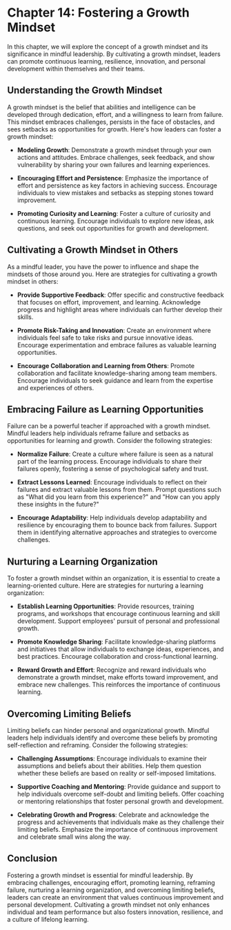 Chapter 14: Fostering a Growth Mindset
======================================

In this chapter, we will explore the concept of a growth mindset and its significance in mindful leadership. By cultivating a growth mindset, leaders can promote continuous learning, resilience, innovation, and personal development within themselves and their teams.

Understanding the Growth Mindset
--------------------------------

A growth mindset is the belief that abilities and intelligence can be developed through dedication, effort, and a willingness to learn from failure. This mindset embraces challenges, persists in the face of obstacles, and sees setbacks as opportunities for growth. Here's how leaders can foster a growth mindset:

* **Modeling Growth**: Demonstrate a growth mindset through your own actions and attitudes. Embrace challenges, seek feedback, and show vulnerability by sharing your own failures and learning experiences.

* **Encouraging Effort and Persistence**: Emphasize the importance of effort and persistence as key factors in achieving success. Encourage individuals to view mistakes and setbacks as stepping stones toward improvement.

* **Promoting Curiosity and Learning**: Foster a culture of curiosity and continuous learning. Encourage individuals to explore new ideas, ask questions, and seek out opportunities for growth and development.

Cultivating a Growth Mindset in Others
--------------------------------------

As a mindful leader, you have the power to influence and shape the mindsets of those around you. Here are strategies for cultivating a growth mindset in others:

* **Provide Supportive Feedback**: Offer specific and constructive feedback that focuses on effort, improvement, and learning. Acknowledge progress and highlight areas where individuals can further develop their skills.

* **Promote Risk-Taking and Innovation**: Create an environment where individuals feel safe to take risks and pursue innovative ideas. Encourage experimentation and embrace failures as valuable learning opportunities.

* **Encourage Collaboration and Learning from Others**: Promote collaboration and facilitate knowledge-sharing among team members. Encourage individuals to seek guidance and learn from the expertise and experiences of others.

Embracing Failure as Learning Opportunities
-------------------------------------------

Failure can be a powerful teacher if approached with a growth mindset. Mindful leaders help individuals reframe failure and setbacks as opportunities for learning and growth. Consider the following strategies:

* **Normalize Failure**: Create a culture where failure is seen as a natural part of the learning process. Encourage individuals to share their failures openly, fostering a sense of psychological safety and trust.

* **Extract Lessons Learned**: Encourage individuals to reflect on their failures and extract valuable lessons from them. Prompt questions such as "What did you learn from this experience?" and "How can you apply these insights in the future?"

* **Encourage Adaptability**: Help individuals develop adaptability and resilience by encouraging them to bounce back from failures. Support them in identifying alternative approaches and strategies to overcome challenges.

Nurturing a Learning Organization
---------------------------------

To foster a growth mindset within an organization, it is essential to create a learning-oriented culture. Here are strategies for nurturing a learning organization:

* **Establish Learning Opportunities**: Provide resources, training programs, and workshops that encourage continuous learning and skill development. Support employees' pursuit of personal and professional growth.

* **Promote Knowledge Sharing**: Facilitate knowledge-sharing platforms and initiatives that allow individuals to exchange ideas, experiences, and best practices. Encourage collaboration and cross-functional learning.

* **Reward Growth and Effort**: Recognize and reward individuals who demonstrate a growth mindset, make efforts toward improvement, and embrace new challenges. This reinforces the importance of continuous learning.

Overcoming Limiting Beliefs
---------------------------

Limiting beliefs can hinder personal and organizational growth. Mindful leaders help individuals identify and overcome these beliefs by promoting self-reflection and reframing. Consider the following strategies:

* **Challenging Assumptions**: Encourage individuals to examine their assumptions and beliefs about their abilities. Help them question whether these beliefs are based on reality or self-imposed limitations.

* **Supportive Coaching and Mentoring**: Provide guidance and support to help individuals overcome self-doubt and limiting beliefs. Offer coaching or mentoring relationships that foster personal growth and development.

* **Celebrating Growth and Progress**: Celebrate and acknowledge the progress and achievements that individuals make as they challenge their limiting beliefs. Emphasize the importance of continuous improvement and celebrate small wins along the way.

Conclusion
----------

Fostering a growth mindset is essential for mindful leadership. By embracing challenges, encouraging effort, promoting learning, reframing failure, nurturing a learning organization, and overcoming limiting beliefs, leaders can create an environment that values continuous improvement and personal development. Cultivating a growth mindset not only enhances individual and team performance but also fosters innovation, resilience, and a culture of lifelong learning.
